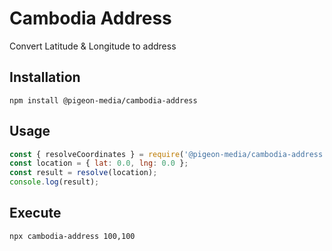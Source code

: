 # Cambodia Address

Convert Latitude & Longitude to address

## Installation

```
npm install @pigeon-media/cambodia-address
```

## Usage

```js
const { resolveCoordinates } = require('@pigeon-media/cambodia-address');
const location = { lat: 0.0, lng: 0.0 };
const result = resolve(location);
console.log(result);
```

## Execute

```bash
npx cambodia-address 100,100
```